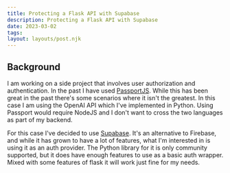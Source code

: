 ```yaml
---
title: Protecting a Flask API with Supabase
description: Protecting a Flask API with Supabase
date: 2023-03-02
tags:
layout: layouts/post.njk
---
```


## Background

I am working on a side project that involves user authorization and authentication. In the past I have used [PassportJS](http://www.passportjs.org/). While this has been great in the past there's some scenarios where it isn't the greatest. In this case I am using the OpenAI API which I've implemented in Python. Using Passport would require NodeJS and I don't want to cross the two languages as part of my backend.

For this case I've decided to use [Supabase](https://supabase.com/). It's an alternative to Firebase, and while it has grown to have a lot of features, what I'm interested in is using it as an auth provider. The Python library for it is only community supported, but it does have enough features to use as a basic auth wrapper. Mixed with some features of flask it will work just fine for my needs.